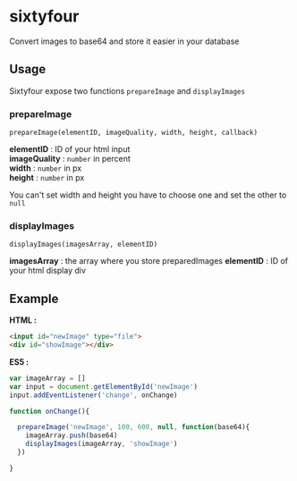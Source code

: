 # sixtyfour
Convert images to base64 and store it easier in your database

## Usage

Sixtyfour expose two functions `prepareImage` and `displayImages`

### prepareImage
```
prepareImage(elementID, imageQuality, width, height, callback)
```
**elementID** : ID of your html input  
**imageQuality** : `number` in percent  
**width** : `number` in px  
**height** : `number` in px   

You can't set width and height you have to choose one and set the other to `null`
  
### displayImages
```
displayImages(imagesArray, elementID)
```
**imagesArray** : the array where you store preparedImages
**elementID** : ID of your html display div  

## Example

**HTML :**
```html
<input id="newImage" type="file">
<div id="showImage"></div>
```

**ES5 :**
```javascript
var imageArray = []
var input = document.getElementById('newImage')
input.addEventListener('change', onChange)

function onChange(){

  prepareImage('newImage', 100, 600, null, function(base64){
    imageArray.push(base64)
    displayImages(imageArray, 'showImage')
  })

}
```
